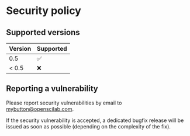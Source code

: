 # Security policy

## Supported versions

| Version       | Supported          |
| ------------- | ------------------ |
| 0.5           | :white_check_mark: |
| < 0.5         | :x:                |

## Reporting a vulnerability

Please report security vulnerabilities by email to [mybutton@openscilab.com](mailto:mybutton@openscilab.com "mybutton@openscilab.com").

If the security vulnerability is accepted, a dedicated bugfix release will be issued as soon as possible (depending on the complexity of the fix).